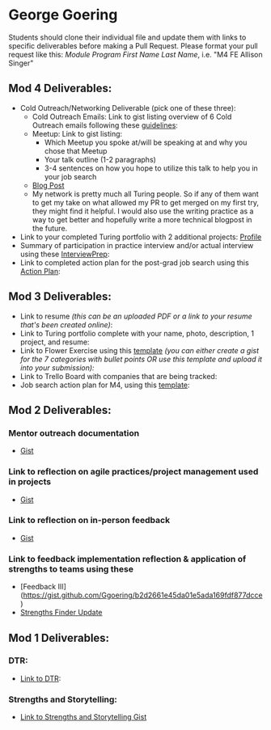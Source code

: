 # George Goering

Students should clone their individual file and update them with links to specific deliverables before making a Pull Request. Please format your pull request like this: *Module Program First Name Last Name*, i.e. "M4 FE Allison Singer" 

## Mod 4 Deliverables:
* Cold Outreach/Networking Deliverable (pick one of these three):
    * Cold Outreach Emails: Link to gist listing overview of 6 Cold Outreach emails following these [guidelines](https://github.com/turingschool/career-development-curriculum/blob/master/module_four/cold_outreach_deliverable_guidelines.md):
    * Meetup: Link to gist listing: 
      * Which Meetup you spoke at/will be speaking at and why you chose that Meetup
      * Your talk outline (1-2 paragraphs)
      * 3-4 sentences on how you hope to utilize this talk to help you in your job search
    * [Blog Post](https://medium.com/@ggoering/want-to-get-your-first-open-source-contribution-do-something-simple-like-really-simple-113830e7d323)
    - My network is pretty much all Turing people.  So if any of them want to get my take on what allowed my PR to get merged on my first try, they might find it helpful.  I would also use the writing practice as a way to get better and hopefully write a more technical blogpost in the future.
* Link to your completed Turing portfolio with 2 additional projects: [Profile](https://www.turing.io/alumni/george-goering)
* Summary of participation in practice interview and/or actual interview using these [InterviewPrep](https://gist.github.com/Ggoering/3bed8818549d5ab1a315c6c4a06d8314):
* Link to completed action plan for the post-grad job search using this [Action Plan](https://gist.github.com/Ggoering/6a21e484e323252e8f44d27f4d219dfd): 

## Mod 3 Deliverables:

* Link to resume *(this can be an uploaded PDF or a link to your resume that's been created online)*: 
* Link to Turing portfolio complete with your name, photo, description, 1 project, and resume:
* Link to Flower Exercise using this [template](https://github.com/turingschool/career-development-curriculum/blob/master/files/Career%20Unit%20-%20The%20Flower%20Diagram.pdf) *(you can either create a gist for the 7 categories with bullet points OR use this template and upload it into your submission):*
* Link to Trello Board with companies that are being tracked: 
* Job search action plan for M4, using this [template](https://github.com/turingschool/career-development-curriculum/blob/master/module_three/mod_4_action_plan_template.md):

## Mod 2 Deliverables:
### Mentor outreach documentation
  *  [Gist](https://gist.github.com/Ggoering/57047e860f44272645b6af38e0d3131d)

### Link to reflection on agile practices/project management used in projects 
  *  [Gist](https://gist.github.com/Ggoering/39e3f9e9790a05c5bdf548e4c9a253b7)

### Link to reflection on in-person feedback
  *  [Gist](https://gist.github.com/Ggoering/f46de3981712c28a2df41d3872c495c3)

### Link to feedback implementation reflection & application of strengths to teams using these
*  [Feedback III] (https://gist.github.com/Ggoering/b2d2661e45da01e5ada169fdf877dcce)
*  [Strengths Finder Update](https://gist.github.com/Ggoering/0d22d5bc64c3d065605c17d2c4c90240)

## Mod 1 Deliverables:
### DTR:
* [Link to DTR](https://gist.github.com/Ggoering/5eeb7f0f7ca60ddaf2dc696200e97965):

### Strengths and Storytelling:  
* [Link to Strengths and Storytelling Gist](https://gist.github.com/Ggoering/0d22d5bc64c3d065605c17d2c4c90240)

